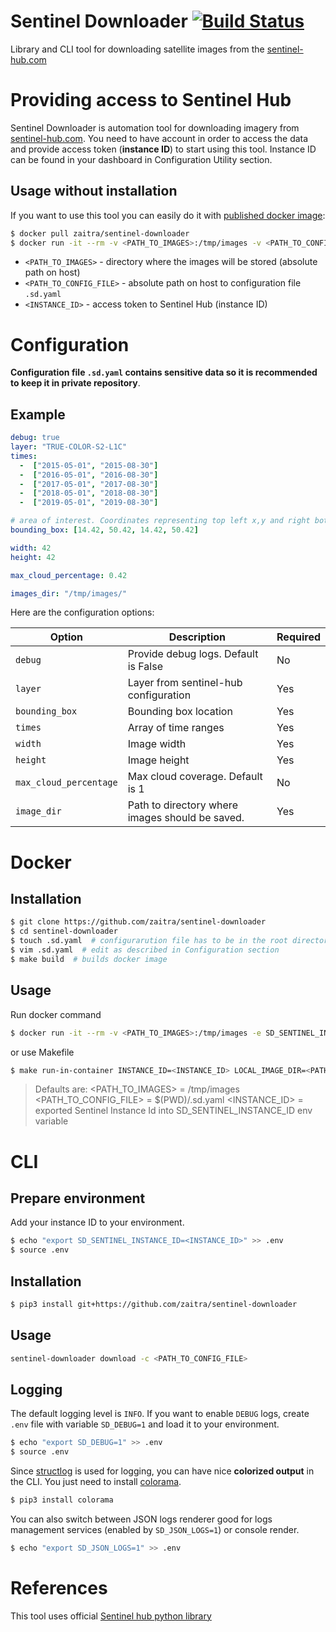 # Sentinel Downloader [![Build Status](https://travis-ci.com/zaitra/sentinel-downloader.svg?branch=master)](https://travis-ci.com/zaitra/sentinel-downloader)
Library and CLI tool for downloading satellite images from the [sentinel-hub.com](https://sentinel-hub.com/)

# Providing access to Sentinel Hub

Sentinel Downloader is automation tool for downloading imagery from [sentinel-hub.com](https://sentinel-hub.com/).
You need to have account in order to access the data and provide access token (**instance ID**) to start using this tool.
Instance ID can be found in your dashboard in Configuration Utility section.

## Usage without installation

If you want to use this tool you can easily do it with [published docker image](https://hub.docker.com/r/zaitra/sentinel-downloader):

```bash
$ docker pull zaitra/sentinel-downloader
$ docker run -it --rm -v <PATH_TO_IMAGES>:/tmp/images -v <PATH_TO_CONFIG_FILE>:/.sd.yaml -e SD_SENTINEL_INSTANCE_ID=<INSTANCE_ID> zaitra/sentinel-downloader bash -c "sentinel-downloader download -c /.sd.yaml"
```
* `<PATH_TO_IMAGES>` - directory where the images will be stored (absolute path on host)
* `<PATH_TO_CONFIG_FILE>` - absolute path on host to configuration file `.sd.yaml`
* `<INSTANCE_ID>` - access token to Sentinel Hub (instance ID)

# Configuration

**Configuration file `.sd.yaml` contains sensitive data so it is recommended to keep it in private repository**.

## Example

```yaml
debug: true
layer: "TRUE-COLOR-S2-L1C"
times:
  -  ["2015-05-01", "2015-08-30"]
  -  ["2016-05-01", "2016-08-30"]
  -  ["2017-05-01", "2017-08-30"]
  -  ["2018-05-01", "2018-08-30"]
  -  ["2019-05-01", "2019-08-30"]

# area of interest. Coordinates representing top left x,y and right bottom x,y
bounding_box: [14.42, 50.42, 14.42, 50.42]

width: 42
height: 42

max_cloud_percentage: 0.42

images_dir: "/tmp/images/"
```

Here are the configuration options:

| Option                       | Description       | Required      |
|------------------------------|-------------------|---------------|
| `debug`            | Provide debug logs. Default is False | No |
| `layer`               | Layer from sentinel-hub configuration | Yes |
| `bounding_box`            | Bounding box location | Yes |
| `times` | Array of time ranges | Yes |
| `width`              | Image width | Yes |
| `height`       | Image height | Yes |
| `max_cloud_percentage`           | Max cloud coverage. Default is 1 | No |
| `image_dir`                  | Path to directory where images should be saved. | Yes |

# Docker

## Installation

```bash
$ git clone https://github.com/zaitra/sentinel-downloader
$ cd sentinel-downloader
$ touch .sd.yaml  # configurarution file has to be in the root directory of this project
$ vim .sd.yaml  # edit as described in Configuration section
$ make build  # builds docker image
```

## Usage

Run docker command
```bash
$ docker run -it --rm -v <PATH_TO_IMAGES>:/tmp/images -e SD_SENTINEL_INSTANCE_ID=<INSTANCE_ID> zaitra/sentinel-downloader:dev bash -c "sentinel-downloader download -c /src/.sd.yaml"
```
or use Makefile
```bash
$ make run-in-container INSTANCE_ID=<INSTANCE_ID> LOCAL_IMAGE_DIR=<PATH_TO_IMAGES> CONFIG_FILE=<PATH_TO_CONFIG_FILE>
```
>Defaults are:
<PATH_TO_IMAGES> = /tmp/images
<PATH_TO_CONFIG_FILE> = $(PWD)/.sd.yaml
<INSTANCE_ID> = exported Sentinel Instance Id into SD_SENTINEL_INSTANCE_ID env variable

# CLI

## Prepare environment

Add your instance ID to your environment.
```bash
$ echo "export SD_SENTINEL_INSTANCE_ID=<INSTANCE_ID>" >> .env
$ source .env
```

## Installation

```bash
$ pip3 install git+https://github.com/zaitra/sentinel-downloader
```

## Usage

```bash
sentinel-downloader download -c <PATH_TO_CONFIG_FILE>
```

## Logging
The default logging level is `INFO`. If you want to enable `DEBUG` logs,
create `.env` file with variable `SD_DEBUG=1` and load it to your environment.
```bash
$ echo "export SD_DEBUG=1" >> .env
$ source .env
```
Since [structlog](http://www.structlog.org/en/stable/) is used for logging,
you can have nice **colorized output** in the CLI. You just need to install [colorama](https://github.com/tartley/colorama).
```bash
$ pip3 install colorama
```
You can also switch between JSON logs renderer good for logs management services (enabled by `SD_JSON_LOGS=1`) or console render.
```bash
$ echo "export SD_JSON_LOGS=1" >> .env
```

# References

This tool uses official [Sentinel hub python library](https://github.com/sentinel-hub/sentinelhub-py)
